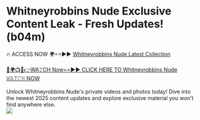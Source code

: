 # Whitneyrobbins Nude Exclusive Content Leak - Fresh Updates! (b04m)

🔥 ACCESS NOW 🌍==►► <a href="https://tinyurl.com/yc657z5k" rel="nofollow">Whitneyrobbins Nude Latest Collection</a>
<br><br>
[🔴🌍📺📱👉WA𝚃CH Now==►► CLICK HERE TO Whitneyrobbins Nude 𝚆𝙰𝚃𝙲𝙷 NOW](https://tinyurl.com/yc657z5k)
<br><br>
Unlock Whitneyrobbins Nude's private videos and photos today! Dive into the newest 2025 content updates and explore exclusive material you won’t find anywhere else.
<br>
<a href="https://tinyurl.com/yc657z5k" rel="nofollow" data-target="animated-image.originalLink"><img src="https://camo.githubusercontent.com/8a4f000d20f83aca3bf7ec5f350d767afa0574a8a352519fd8cfa583a6f93a33/68747470733a2f2f692e696d6775722e636f6d2f644a486b345a712e676966" data-canonical-src="https://i.imgur.com/dJHk4Zq.gif" style="max-width: 100%; display: inline-block;" data-target="animated-image.originalImage"></a>
<br>
